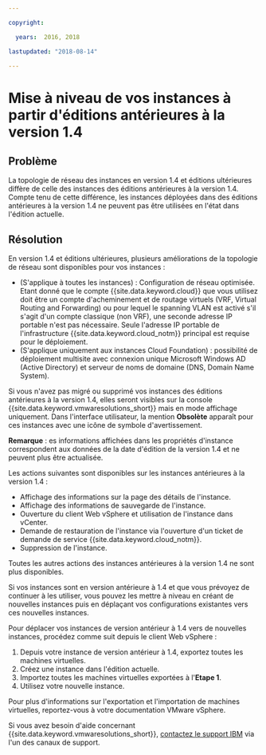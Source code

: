 ```yaml
---

copyright:

  years:  2016, 2018

lastupdated: "2018-08-14"

---
```


# Mise à niveau de vos instances à partir d'éditions antérieures à la version 1.4

## Problème

La topologie de réseau des instances en version 1.4 et éditions ultérieures diffère de celle des instances des éditions antérieures à la version 1.4. Compte tenu de cette différence, les instances déployées dans des éditions antérieures à la version 1.4 ne peuvent pas être utilisées en l'état dans l'édition actuelle.

## Résolution

En version 1.4 et éditions ultérieures, plusieurs améliorations de la topologie de réseau sont disponibles pour vos instances :
* (S'applique à toutes les instances) : Configuration de réseau optimisée. Etant donné que le compte {{site.data.keyword.cloud}} que vous utilisez doit être un compte d'acheminement et de routage virtuels (VRF, Virtual Routing and Forwarding) ou pour lequel le spanning VLAN est activé s'il s'agit d'un compte classique (non VRF), une seconde adresse IP portable n'est pas nécessaire. Seule l'adresse IP portable de l'infrastructure {{site.data.keyword.cloud_notm}} principal est requise pour le déploiement.
* (S'applique uniquement aux instances Cloud Foundation) : possibilité de déploiement multisite avec connexion unique Microsoft Windows AD (Active Directory) et serveur de noms de domaine (DNS, Domain Name System).

Si vous n'avez pas migré ou supprimé vos instances des éditions antérieures à la version 1.4, elles seront visibles sur la console {{site.data.keyword.vmwaresolutions_short}} mais en mode affichage uniquement. Dans l'interface utilisateur, la mention **Obsolète** apparaît pour ces instances avec une icône de symbole d'avertissement.

**Remarque** : es informations affichées dans les propriétés d'instance correspondent aux données de la date d'édition de la version 1.4 et ne peuvent plus être actualisée.

Les actions suivantes sont disponibles sur les instances antérieures à la version 1.4 :
*  Affichage des informations sur la page des détails de l'instance.
*  Affichage des informations de sauvegarde de l'instance.
*  Ouverture du client Web vSphere et utilisation de l'instance dans vCenter.
*  Demande de restauration de l'instance via l'ouverture d'un ticket de demande de service {{site.data.keyword.cloud_notm}}.
*  Suppression de l'instance.

Toutes les autres actions des instances antérieures à la version 1.4 ne sont plus disponibles.

Si vos instances sont en version antérieure à 1.4 et que vous prévoyez de continuer à les utiliser, vous pouvez les mettre à niveau en créant de nouvelles instances puis en déplaçant vos configurations existantes vers ces nouvelles instances.

Pour déplacer vos instances de version antérieur à 1.4 vers de nouvelles instances, procédez comme suit depuis le client Web vSphere :
1. Depuis votre instance de version antérieur à 1.4, exportez toutes les machines virtuelles.
2. Créez une instance dans l'édition actuelle.
3. Importez toutes les machines virtuelles exportées à l'**Etape 1**.
4. Utilisez votre nouvelle instance.

Pour plus d'informations sur l'exportation et l'importation de machines virtuelles, reportez-vous à votre documentation VMware vSphere.

Si vous avez besoin d'aide concernant {{site.data.keyword.vmwaresolutions_short}}, [contactez le support IBM](trbl_support.html) via l'un des canaux de support.
